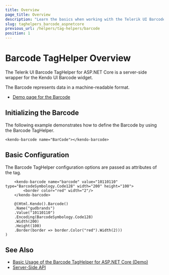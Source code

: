 ```yaml
---
title: Overview
page_title: Overview
description: "Learn the basics when working with the Telerik UI Barcode TagHelper for ASP.NET Core (MVC 6 or ASP.NET Core MVC)."
slug: taghelpers_barcode_aspnetcore
previous_url: /helpers/tag-helpers/barcode
position: 1
---
```


# Barcode TagHelper Overview

The Telerik UI Barcode TagHelper for ASP.NET Core is a server-side wrapper for the Kendo UI Barcode widget.

The Barcode represents data in a machine-readable format.

* [Demo page for the Barcode](https://demos.telerik.com/aspnet-core/barcode/tag-helper)

## Initializing the Barcode

The following example demonstrates how to define the Barcode by using the Barcode TagHelper.

    <kendo-barcode name="BarCode"></kendo-barcode>

## Basic Configuration

The Barcode TagHelper configuration options are passed as attributes of the tag.

```tagHelper
    <kendo-barcode name="barcode" value="10110110" type="BarcodeSymbology.Code128" width="200" height="100">
        <border color="red" width="2"/>
    </kendo-barcode>
```
```cshtml
    @(Html.Kendo().Barcode()
    .Name("gudbrands")
    .Value("10110110")
    .Encoding(BarcodeSymbology.Code128)
    .Width(200)
    .Height(100)
    .Border(border => border.Color("red").Width(2)))
)
```

## See Also

* [Basic Usage of the Barcode TagHelper for ASP.NET Core (Demo)](https://demos.telerik.com/aspnet-core/barcode/tag-helper)
* [Server-Side API](/api/barcode)
